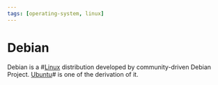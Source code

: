 ```yaml
---
tags: [operating-system, linux]
---
```


# Debian

Debian is a #[Linux](202204081225.md) distribution developed by community-driven
Debian Project. [Ubuntu](202210012322.md)# is one of the derivation of it.
